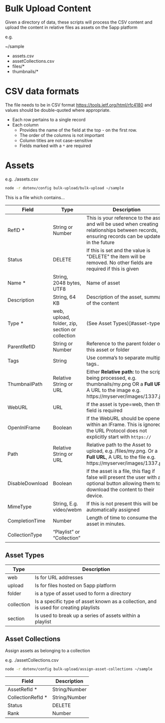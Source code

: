 # Bulk Upload Content

Given a directory of data, these scripts will process the CSV content and upload the content in relative files as assets on the 5app platform

e.g. 

~/sample
  - assets.csv
  - assetCollections.csv
  - files/*
  - thumbnails/*


# CSV data formats

The file needs to be in CSV format https://tools.ietf.org/html/rfc4180 and values should be double-quoted where appropriate.

- Each row pertains to a single record
- Each column 
	- Provides the name of the field at the top - on the first row.
	- The order of the columns is not important
	- Column titles are not case-sensitive
	- Fields marked with a `*` are required

# Assets

e.g. ./assets.csv


```bash
node -r dotenv/config bulk-upload/bulk-upload ~/sample
```


This is a file which contains...

| Field        | Type          | Description
|--------------|---------------|---------------
| RefID *      | String or Number | This is your reference to the asset and will be used when creating relationships between records, ensuring records can be updated in the future
| Status       | DELETE | If this is set and the value is "DELETE" the item will be removed. No other fields are required if this is given
| Name *       | String, 2048 bytes, UTF8  | Name of asset
| Description  | String, 64 KB | Description of the asset, summary of the content
| Type *       | web, upload, folder, zip, section or collection  | (See Asset Types)[#asset-types]
| ParentRefID  | String or Number | Reference to the parent folder of this asset or folder
| Tags         | String | Use comma’s to separate multiple tags..
| ThumbnailPath | Relative String or URL | Either **Relative path:** to the script being processed, e.g. thumbnails/my.png OR a **Full URL:** A URL to the image e.g. https://myserver/images/1337.jpg
| WebURL       | URL            | If the asset is type=web, then this field is required
| OpenInIFrame | Boolean        | If the WebURL should be opened within an IFrame. This is ignored if the URL Protocol does not explicitly start with `https://`
| Path         | Relative String or URL | Relative path to the Asset to upload, e.g. /files/my.png. Or a **Full URL**, A URL to the file e.g. https://myserver/images/1337.pdf
| DisableDownload | Boolean     | If the asset is a file, this flag if false will present the user with an optional button allowing them to download the content to their device.
| MimeType     | String, E.g. video/webm | If this is not present this will be automatically assigned
| CompletionTime | Number | Length of time to consume the asset in minutes.
| CollectionType | “Playlist” or “Collection”


## Asset Types

| Type | Description
|------|---------------------
| web  | Is for URL addresses
| upload | Is for files hosted on 5app platform
| folder | is a type of asset used to form a directory
| collection | Is a specific type of asset known as a collection, and is used for creating playlists
| section | Is used to break up a series of assets within a playlist



## Asset Collections

Assign assets as belonging to a collection

e.g. ./assetCollections.csv

```bash
node -r dotenv/config bulk-upload/assign-asset-collections ~/sample
```

| Field | Description
|-------|-------------
| AssetRefId * | String/Number | Reference ID matching an asset in asset.csv
| CollectionRefId * | String/Number | Reference ID matching a asset in asset.csv of type=collection
| Status | DELETE | If =DELETE removes the association
| Rank | Number | A relative rank position to other assets in the same collection. Low values will appear first.
